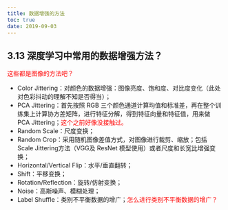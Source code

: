 ```yaml
---
title: 数据增强的方法
toc: true
date: 2019-09-03
---
```


## 3.13 深度学习中常用的数据增强方法？

<span style="color:red;">这些都是图像的方法吧？</span>

- Color Jittering：对颜色的数据增强：图像亮度、饱和度、对比度变化（此处对色彩抖动的理解不知是否得当）；
- PCA  Jittering：首先按照 RGB 三个颜色通道计算均值和标准差，再在整个训练集上计算协方差矩阵，进行特征分解，得到特征向量和特征值，用来做 PCA Jittering；<span style="color:red;">这个之前好像没接触过。</span>
- Random Scale：尺度变换；
- Random Crop：采用随机图像差值方式，对图像进行裁剪、缩放；包括 Scale Jittering方法（VGG及 ResNet 模型使用）或者尺度和长宽比增强变换；
- Horizontal/Vertical Flip：水平/垂直翻转；
- Shift：平移变换；
- Rotation/Reflection：旋转/仿射变换；
- Noise：高斯噪声、模糊处理；
- Label Shuffle：类别不平衡数据的增广；<span style="color:red;">怎么进行类别不平衡数据的增广？</span>
